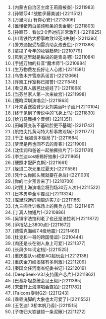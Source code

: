 
1. [内蒙古自治区主席王莉霞被查]-[2211983]
1. [孙颖莎4:1战胜伊藤美诚]-[2211512]
1. [万里河山 有你心安]-[2212006]
1. [谁懂猪肉白菜炖粉条的含金量]-[2211803]
1. [孙颖莎：看似3:0但对抗非常激烈]-[2211825]
1. [川青铁路大桥事故致12死4失联]-[2211390]
1. [警方通报受胡雷资助女孩去世]-[2211388]
1. [拿捏了今年的妆容趋势]-[2210779]
1. [风到这里就是黏说的是青岛吧]-[2211084]
1. [手搓万物的抖音“魔术师”]-[2210984]
1. [生万物费左氏好让人心疼]-[2211581]
1. [乌鲁木齐雪崩系谣言]-[2212066]
1. [许凯工作室称已报警]-[2211548]
1. [看见真人版芭比娃娃了]-[2211868]
1. [当芬兰家人第一次来故宫]-[2211998]
1. [鹿晗深圳演唱会]-[2211863]
1. [叶来香送独臂少女刘美丽叶子画]-[2210104]
1. [终于见到了传说中的飞身上马]-[2211830]
1. [给刀马舞换个音频]-[2211351]
1. [田曦薇变装不基础脸更不基础]-[2211742]
1. [航拍尖扎黄河特大桥事故现场]-[2211777]
1. [于正 我被资本做局了]-[2211684]
1. [梦里是再也回不去的青春]-[2211909]
1. [沈佳润和爸爸一起拍撕拉片了]-[2211781]
1. [李兰迪cos蜥蜴好抽象]-[2211865]
1. [硬照才配萨克斯]-[2211661]
1. [躲进二次元里过夏天]-[2211556]
1. [凭什么你回头我就要在身后]-[2211031]
1. [你的七夕预言来了]-[2210700]
1. [时团上海演唱会将到场30万人次]-[2211522]
1. [日本男单全军覆没]-[2211324]
1. [库里球迷的囤周边实力]-[2211186]
1. [九三阅兵训练场上的民兵方阵]-[2211487]
1. [丁真人物短片]-[2210886]
1. [吴镇宇法拉利老了也还是法拉利]-[2211872]
1. [沪指站上3800点]-[2211672]
1. [德雷克海峡7.4级地震]-[2211469]
1. [杜克和一哥的跨国情谊]-[2210444]
1. [肉还是长在别人身上可爱]-[2211377]
1. [长风少年词定档]-[2211525]
1. [重庆狼队vs成都AG超玩会]-[2212138]
1. [重庆金刀峡溪降有多刺激]-[2211209]
1. [秦国文任河南省纪委书记]-[2212019]
1. [DeepSeek-V3.1支持国产芯片]-[2211862]
1. [巴基斯坦总统会见王毅]-[2211385]
1. [宋亚轩上海演唱会直拍]-[2211782]
1. [Falcons零封G2]-[2211243]
1. [乖乖洗脚的大象也太可爱了]-[2211552]
1. [王艺迪1:3桥本帆乃香]-[2211515]
1. [子夜归大铁链锁一条泥鳅]-[2211272]